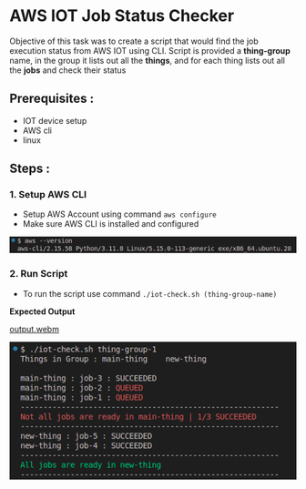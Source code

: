 # AWS IOT Job Status Checker

Objective of this task was to create a script that would find the job execution status from AWS IOT using CLI. Script is provided a **thing-group** name, in the group it lists out all the **things**, and for each thing lists out all the **jobs** and check their status

## Prerequisites :
 - IOT device setup
 - AWS cli
 - linux
 
## Steps :

### 1. Setup AWS CLI
 - Setup AWS Account using command `aws configure`
 - Make sure AWS CLI is installed and configured
 
 ![alt text](images/aws-cli.png)


### 2. Run Script
 - To run the script use command `./iot-check.sh (thing-group-name)`

**Expected Output**

[output.webm](https://github.com/harshap0202/aws-iot-job-status-cli/assets/116268106/9e57e259-82a7-4849-a1c4-6cf5526aa5d0)

![alt text](images/output.png)
